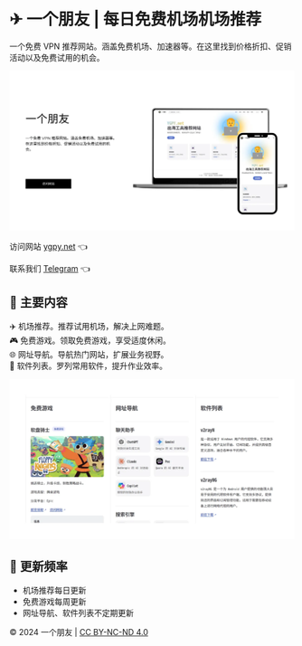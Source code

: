 # ✈ 一个朋友 | 每日免费机场机场推荐

一个免费 VPN 推荐网站。涵盖免费机场、加速器等。在这里找到价格折扣、促销活动以及免费试用的机会。

![一个免费 VPN 推荐网站](ygpy_net.webp)

访问网站 [ygpy.net](https://ygpy.net/) 👈

联系我们 [Telegram](https://t.me/sxtnbhz) 👈

## 📄 主要内容

✈️ 机场推荐。推荐试用机场，解决上网难题。  
🎮 免费游戏。领取免费游戏，享受适度休闲。  
🌐 网址导航。导航热门网站，扩展业务视野。  
💾 软件列表。罗列常用软件，提升作业效率。  

![出海工具推荐网站](ygpy.webp)

## 🔄 更新频率

- 机场推荐每日更新
- 免费游戏每周更新
- 网址导航、软件列表不定期更新

© 2024 一个朋友 | [CC BY-NC-ND 4.0](https://creativecommons.org/licenses/by-nc-nd/4.0/?ref=chooser-v1)
